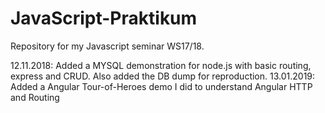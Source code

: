 # JavaScript-Praktikum

Repository for my Javascript seminar WS17/18.

12.11.2018: Added a MYSQL demonstration for node.js with basic routing, express and CRUD. Also added the DB dump for reproduction.
13.01.2019: Added a Angular Tour-of-Heroes demo I did to understand Angular HTTP and Routing
